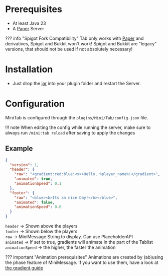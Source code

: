 # Prerequisites

- At least Java 23
- A [Paper](https://papermc.io) Server  

??? info "Spigot Fork Compatibility"
    Tab only works with [Paper](https://papermc.io) and derivatives, Spigot and Bukkit won't work!
    Spigot and Bukkit are "legacy" versions, that should not be used if not absolutely necessary!

# Installation

- Just drop the [jar](https://github.com/PaperMini/Tab/releases) into your plugin folder and restart the Server.

# Configuration

MiniTab is configured through the `plugins/Mini/Tab/config.json` file.

!!! note 
    When editing the config while running the server, make sure to always run `/mini:tab reload` after saving to apply the changes

## Example

```json
{
  "version": 1,
  "header": {
    "raw": "<gradient:red:blue:<x>>Hello, %player_name%!</gradient>",
    "animated": true,
    "animationSpeed": 0.1
  },
  "footer": {
    "raw": "<blue><b>Its an nice Day!</b></blue>",
    "animated": false,
    "animationSpeed": 0.0
  }
}
```

`header` -> Shown above the players  
`footer` -> Shown below the players  
`raw` -> MiniMessage String to display. Can use PlaceholderAPI  
`animated` -> If set to true, gradients will animate in the part of the Tablist  
`animationSpeed` -> the higher, the faster the animation  

??? important "Animation prerequisites"
    Animations are created by (ab)using the phase feature of MiniMessage. If you want to use them, have a look at [the gradient guide](tab/gradients.md)